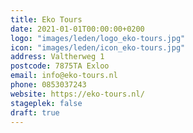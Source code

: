 ```yaml
---
title: Eko Tours
date: 2021-01-01T00:00:00+0200
logo: "images/leden/logo_eko-tours.jpg"
icon: "images/leden/icon_eko-tours.jpg"
address: Valtherweg 1
postcode: 7875TA Exloo
email: info@eko-tours.nl
phone: 0853037243
website: https://eko-tours.nl/
stageplek: false
draft: true
---
```


